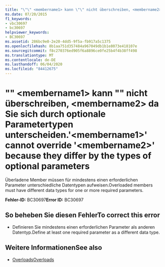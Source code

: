 ```yaml
---
title: "\"\" <membername1> kann \"\" nicht überschreiben, <membername2> da Sie sich durch optionale Parametertypen unterscheiden."
ms.date: 07/20/2015
f1_keywords:
- vbc30697
- bc30697
helpviewer_keywords:
- BC30697
ms.assetid: 286bc9e0-2e20-4dd5-9f5a-fb917a5c1375
ms.openlocfilehash: 8b1aa751d357484a967049db1b1e8073e418107e
ms.sourcegitcommit: f8c270376ed905f6a8896ce0fe25b4f4b38ff498
ms.translationtype: MT
ms.contentlocale: de-DE
ms.lasthandoff: 06/04/2020
ms.locfileid: "84412675"
---
```

# <a name="membername1-cannot-override-membername2-because-they-differ-by-the-types-of-optional-parameters"></a><span data-ttu-id="59e7f-102">"" \<membername1> kann "" nicht überschreiben, \<membername2> da Sie sich durch optionale Parametertypen unterscheiden.</span><span class="sxs-lookup"><span data-stu-id="59e7f-102">'\<membername1>' cannot override '\<membername2>' because they differ by the types of optional parameters</span></span>
<span data-ttu-id="59e7f-103">Überladene Member müssen für mindestens einen erforderlichen Parameter unterschiedliche Datentypen aufweisen.</span><span class="sxs-lookup"><span data-stu-id="59e7f-103">Overloaded members must have different data types for one or more required parameters.</span></span>  
  
 <span data-ttu-id="59e7f-104">**Fehler-ID:** BC30697</span><span class="sxs-lookup"><span data-stu-id="59e7f-104">**Error ID:** BC30697</span></span>  
  
## <a name="to-correct-this-error"></a><span data-ttu-id="59e7f-105">So beheben Sie diesen Fehler</span><span class="sxs-lookup"><span data-stu-id="59e7f-105">To correct this error</span></span>  
  
- <span data-ttu-id="59e7f-106">Definieren Sie mindestens einen erforderlichen Parameter als anderen Datentyp.</span><span class="sxs-lookup"><span data-stu-id="59e7f-106">Define at least one required parameter as a different data type.</span></span>  
  
## <a name="see-also"></a><span data-ttu-id="59e7f-107">Weitere Informationen</span><span class="sxs-lookup"><span data-stu-id="59e7f-107">See also</span></span>

- [<span data-ttu-id="59e7f-108">Overloads</span><span class="sxs-lookup"><span data-stu-id="59e7f-108">Overloads</span></span>](../language-reference/modifiers/overloads.md)
